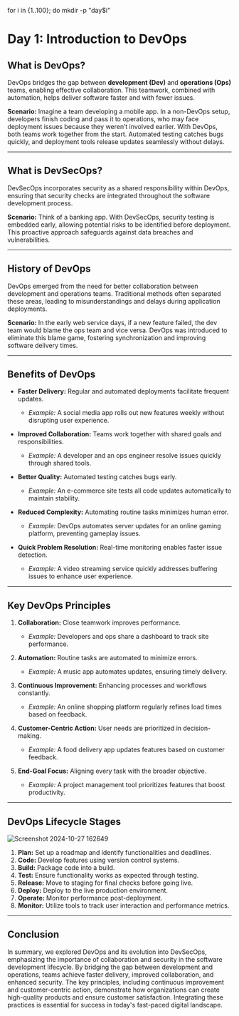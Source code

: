 for i in {1..100}; do
  mkdir -p "day$i"
  
# Day 1: Introduction to DevOps

## What is DevOps?
DevOps bridges the gap between **development (Dev)** and **operations (Ops)** teams, enabling effective collaboration. This teamwork, combined with automation, helps deliver software faster and with fewer issues.

**Scenario:** Imagine a team developing a mobile app. In a non-DevOps setup, developers finish coding and pass it to operations, who may face deployment issues because they weren’t involved earlier. With DevOps, both teams work together from the start. Automated testing catches bugs quickly, and deployment tools release updates seamlessly without delays.

---

## What is DevSecOps?
DevSecOps incorporates security as a shared responsibility within DevOps, ensuring that security checks are integrated throughout the software development process.

**Scenario:** Think of a banking app. With DevSecOps, security testing is embedded early, allowing potential risks to be identified before deployment. This proactive approach safeguards against data breaches and vulnerabilities.

---

## History of DevOps
DevOps emerged from the need for better collaboration between development and operations teams. Traditional methods often separated these areas, leading to misunderstandings and delays during application deployments.

**Scenario:** In the early web service days, if a new feature failed, the dev team would blame the ops team and vice versa. DevOps was introduced to eliminate this blame game, fostering synchronization and improving software delivery times.

---

## Benefits of DevOps

- **Faster Delivery:** Regular and automated deployments facilitate frequent updates.
  - *Example:* A social media app rolls out new features weekly without disrupting user experience.

- **Improved Collaboration:** Teams work together with shared goals and responsibilities.
  - *Example:* A developer and an ops engineer resolve issues quickly through shared tools.

- **Better Quality:** Automated testing catches bugs early.
  - *Example:* An e-commerce site tests all code updates automatically to maintain stability.

- **Reduced Complexity:** Automating routine tasks minimizes human error.
  - *Example:* DevOps automates server updates for an online gaming platform, preventing gameplay issues.

- **Quick Problem Resolution:** Real-time monitoring enables faster issue detection.
  - *Example:* A video streaming service quickly addresses buffering issues to enhance user experience.

---

## Key DevOps Principles

1. **Collaboration:** Close teamwork improves performance.
   - *Example:* Developers and ops share a dashboard to track site performance.

2. **Automation:** Routine tasks are automated to minimize errors.
   - *Example:* A music app automates updates, ensuring timely delivery.

3. **Continuous Improvement:** Enhancing processes and workflows constantly.
   - *Example:* An online shopping platform regularly refines load times based on feedback.

4. **Customer-Centric Action:** User needs are prioritized in decision-making.
   - *Example:* A food delivery app updates features based on customer feedback.

5. **End-Goal Focus:** Aligning every task with the broader objective.
   - *Example:* A project management tool prioritizes features that boost productivity.

---

## DevOps Lifecycle Stages

![Screenshot 2024-10-27 162649](https://github.com/user-attachments/assets/90253a14-1c53-4971-808f-546868d9ff13)

1. **Plan:** Set up a roadmap and identify functionalities and deadlines.
2. **Code:** Develop features using version control systems.
3. **Build:** Package code into a build.
4. **Test:** Ensure functionality works as expected through testing.
5. **Release:** Move to staging for final checks before going live.
6. **Deploy:** Deploy to the live production environment.
7. **Operate:** Monitor performance post-deployment.
8. **Monitor:** Utilize tools to track user interaction and performance metrics.

---

## Conclusion
In summary, we explored DevOps and its evolution into DevSecOps, emphasizing the importance of collaboration and security in the software development lifecycle. By bridging the gap between development and operations, teams achieve faster delivery, improved collaboration, and enhanced security. The key principles, including continuous improvement and customer-centric action, demonstrate how organizations can create high-quality products and ensure customer satisfaction. Integrating these practices is essential for success in today's fast-paced digital landscape.



